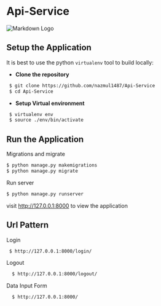 # Api-Service
![Markdown Logo](https://splendornet.com/wp-content/uploads/2019/01/django.png)
## Setup the Application
It is best to use the python `virtualenv` tool to build locally:

- **Clone the repository**

```sh
 $ git clone https://github.com/nazmul1487/Api-Service
 $ cd Api-Service
```

- **Setup Virtual environment** 
 ```sh
  $ virtualenv env
  $ source ./env/bin/activate
  ```  

## Run the Application
Migrations and migrate 
   ```sh
  $ python manage.py makemigrations
  $ python manage.py migrate
  ```
Run server
  ```sh
  $ python manage.py runserver
  ```
visit http://127.0.0.1:8000 to view the application

## Url Pattern
Login 
 ```sh
  $ http://127.0.0.1:8000/login/
 ```
Logout
```sh
  $ http://127.0.0.1:8000/logout/
```
Data Input Form
```sh
  $ http://127.0.0.1:8000/
```


